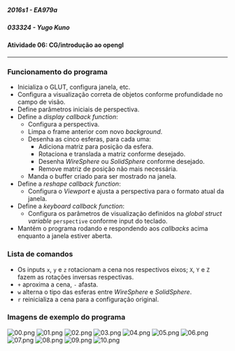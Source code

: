 ##### 2016s1 - EA979a
##### 033324 - Yugo Kuno
#### Atividade 06: CG/introdução ao opengl

---

### Funcionamento do programa

- Inicializa o GLUT, configura janela, etc.
- Configura a visualização correta de objetos conforme profundidade no campo de visão.
- Define parâmetros iniciais de perspectiva.
- Define a _display callback function_:
  - Configura a perspectiva.
  - Limpa o frame anterior com novo _background_.
  - Desenha as cinco esferas, para cada uma:
    - Adiciona matriz para posição da esfera.
    - Rotaciona e translada a matriz conforme desejado.
    - Desenha _WireSphere_ ou _SolidSphere_ conforme desejado.
    - Remove matriz de posição não mais necessária.
  - Manda o buffer criado para ser mostrado na janela.
- Define a _reshape callback function_:
  - Configura o _Viewport_ e ajusta a perspectiva para o formato atual da janela.
- Define a _keyboard callback function_:
  - Configura os parâmetros de visualização definidos na _global struct variable_ `perspective` conforme input do teclado.
- Mantém o programa rodando e respondendo aos _callbacks_ acima enquanto a janela estiver aberta.



### Lista de comandos

- Os inputs `x`, `y` e `z` rotacionam a cena nos respectivos eixos; `X`, `Y` e `Z` fazem as rotações inversas respectivas.
- `+` aproxima a cena, `-` afasta.
- `w` alterna o tipo das esferas entre _WireSphere_ e _SolidSphere_.
- `r` reinicializa a cena para a configuração original.



### Imagens de exemplo do programa

![00.png](imgs/00.png)
![01.png](imgs/01.png)
![02.png](imgs/02.png)
![03.png](imgs/03.png)
![04.png](imgs/04.png)
![05.png](imgs/05.png)
![06.png](imgs/06.png)
![07.png](imgs/07.png)
![08.png](imgs/08.png)
![09.png](imgs/09.png)
![10.png](imgs/10.png)
